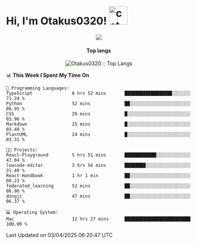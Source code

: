 <h1> Hi, I'm Otakus0320! <img src="https://media.giphy.com/media/mGcNjsfWAjY5AEZNw6/giphy.gif" width="50" alt="cat"></h1>

<p align="center"><img src="https://wakatime.com/badge/user/044d69d0-1253-4f60-96b6-5d19a0f9dde5.svg" /></p>

<h4 align="center">Top langs</h4>

<p align="center"><img src="https://github-readme-stats.vercel.app/api/top-langs/?username=Otakus0320&langs_count=10&theme=tokyonight&layout=compact&timestamp={{random_number}}" alt="Otakus0320 :: Top Langs" /></p>

<!--START_SECTION:waka-->
📊 **This Week I Spent My Time On** 

```text
💬 Programming Languages: 
TypeScript               8 hrs 52 mins       ██████████████████░░░░░░░   71.24 % 
Python                   52 mins             ██░░░░░░░░░░░░░░░░░░░░░░░   06.95 % 
CSS                      29 mins             █░░░░░░░░░░░░░░░░░░░░░░░░   03.96 % 
Markdown                 25 mins             █░░░░░░░░░░░░░░░░░░░░░░░░   03.40 % 
PlantUML                 24 mins             █░░░░░░░░░░░░░░░░░░░░░░░░   03.31 % 

🐱‍💻 Projects: 
React-Playground         5 hrs 51 mins       ████████████░░░░░░░░░░░░░   47.04 % 
lowcode-editor           3 hrs 54 mins       ████████░░░░░░░░░░░░░░░░░   31.40 % 
React-Handbook           1 hr 1 min          ██░░░░░░░░░░░░░░░░░░░░░░░   08.23 % 
federated_learning       52 mins             ██░░░░░░░░░░░░░░░░░░░░░░░   06.96 % 
dongji                   47 mins             ██░░░░░░░░░░░░░░░░░░░░░░░   06.37 % 

💻 Operating System: 
Mac                      12 hrs 27 mins      █████████████████████████   100.00 % 
```


 Last Updated on 03/04/2025 06:20:47 UTC
<!--END_SECTION:waka-->
